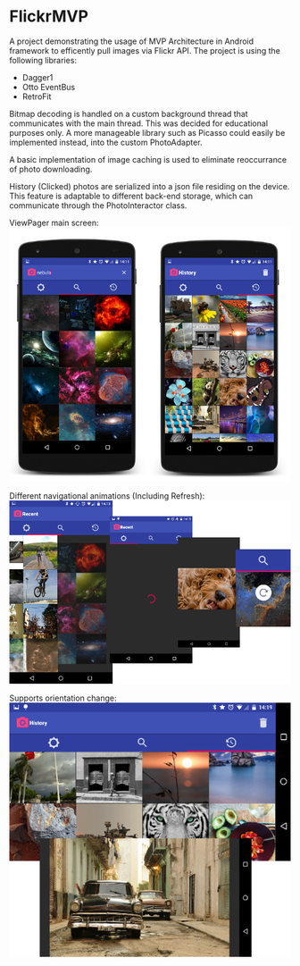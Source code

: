 # FlickrMVP
A project demonstrating the usage of MVP Architecture in Android framework to efficently pull images via Flickr API. The project is using the following libraries:

- Dagger1 
- Otto EventBus 
- RetroFit

Bitmap decoding is handled on a custom background thread that communicates with the main thread. This was decided for educational purposes only. A more manageable library such as Picasso could easily be implemented instead, into the custom PhotoAdapter.

A basic implementation of image caching is used to eliminate reoccurrance of photo downloading.

History (Clicked) photos are serialized into a json file residing on the device. This feature is adaptable to different back-end storage, which can communicate through the PhotoInteractor class.

ViewPager main screen:
![Animations and Refresh](https://github.com/futureproofd/FlickrMVP/blob/master/assets/screencaps/home.png)

Different navigational animations (Including Refresh):
![Animations and Refresh](https://github.com/futureproofd/FlickrMVP/blob/master/assets/screencaps/features.png)

Supports orientation change:
![Animations and Refresh](https://github.com/futureproofd/FlickrMVP/blob/master/assets/screencaps/features2.png)
